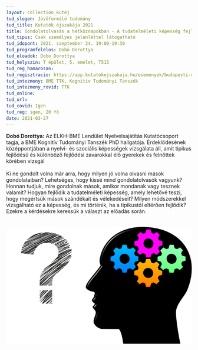 ```yaml
---
layout: collection_kutej
tud_slogen: Jövőformáló tudomány
tud_title: Kutatók éjszakája 2021
title: Gondolatolvasás a hétköznapokban - A tudatelméleti képesség fejlődése és zavara
tud_tipus: Csak személyes jelenléttel látogatható
tud_idopont: 2021. szeptember 24. 19:00-19:30
tud_programfelelos: Dobó Dorottya
tud_eloadok: Dobó Dorottya
tud_helyszin: T épület, 5. emelet, T515
tud_reg_hamarosan:
tud_regisztracio: https://app.kutatokejszakaja.hu/esemenyek/budapesti-muszaki-es-gazdasagtudomanyi-egyetem/gondolatolvasas-a-hetkoznapokban-a-tudatelmeleti-kepesseg-fejlodese-es-zavara
tud_intezmeny: BME TTK, Kognitív Tudományi Tanszék
tud_intezmeny_rovid: TTK
tud_online:
tud_url:
tud_covid: Igen
tud_reg: igen, 20 fő
date: 2021-03-27
---
```

<b>Dobó Dorottya:</b> Az ELKH-BME Lendület Nyelvelsajátítás Kutatócsoport tagja, a BME Kognitív Tudományi Tanszék PhD hallgatója. Érdeklődésének középpontjában a nyelvi- és szociális képességek vizsgálata áll, amit tipikus fejlődésű és különböző fejlődési zavarokkal élő gyerekek és felnőttek körében vizsgál
<br><br>
Ki ne gondolt volna már arra, hogy milyen jó volna olvasni mások gondolataiban? Lehetséges, hogy kissé mind gondolatolvasók vagyunk? Honnan tudjuk, mire gondolnak mások, amikor mondanak vagy tesznek valamit? Hogyan fejlődik a tudatelméleti képesség, amely lehetővé teszi, hogy megértsük mások szándékait és vélekedéseit? Milyen módszerekkel vizsgálható ez a képesség, és mi történik, ha a tipikustól eltérően fejlődik? Ezekre a kérdésekre keressük a választ az előadás során.  
<br><br>
<img src="images/gondolatolvasas.jpg" max-width="500" class="center"> 

